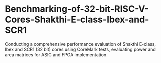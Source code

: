 # Benchmarking-of-32-bit-RISC-V-Cores-Shakthi-E-class-Ibex-and-SCR1
Conducting a comprehensive performance evaluation of Shakthi E-class, Ibex and SCR1 (32 bit) cores using CoreMark tests, evaluating power and area matrices for ASIC and FPGA implementation.
